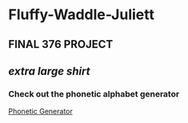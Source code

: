 # Fluffy-Waddle-Juliett
## **FINAL 376 PROJECT**
*extra large shirt*
---
### Check out the phonetic alphabet generator
[Phonetic Generator](https://nrobinson4.github.io/fluffy-waddle-juliett/)

